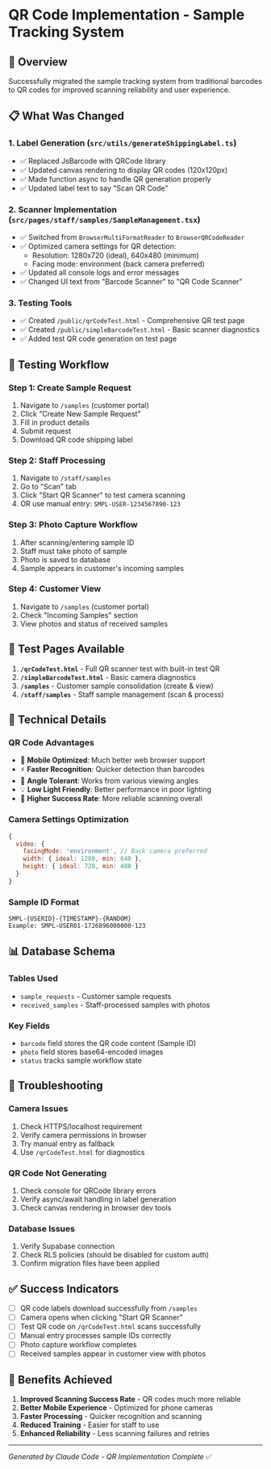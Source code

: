 # QR Code Implementation - Sample Tracking System

## 🎯 Overview

Successfully migrated the sample tracking system from traditional barcodes to QR codes for improved scanning reliability and user experience.

## 📋 What Was Changed

### 1. Label Generation (`src/utils/generateShippingLabel.ts`)
- ✅ Replaced JsBarcode with QRCode library
- ✅ Updated canvas rendering to display QR codes (120x120px)
- ✅ Made function async to handle QR generation properly
- ✅ Updated label text to say "Scan QR Code"

### 2. Scanner Implementation (`src/pages/staff/samples/SampleManagement.tsx`)
- ✅ Switched from `BrowserMultiFormatReader` to `BrowserQRCodeReader`
- ✅ Optimized camera settings for QR detection:
  - Resolution: 1280x720 (ideal), 640x480 (minimum)
  - Facing mode: environment (back camera preferred)
- ✅ Updated all console logs and error messages
- ✅ Changed UI text from "Barcode Scanner" to "QR Code Scanner"

### 3. Testing Tools
- ✅ Created `/public/qrCodeTest.html` - Comprehensive QR test page
- ✅ Created `/public/simpleBarcodeTest.html` - Basic scanner diagnostics
- ✅ Added test QR code generation on test page

## 🚀 Testing Workflow

### Step 1: Create Sample Request
1. Navigate to `/samples` (customer portal)
2. Click "Create New Sample Request"
3. Fill in product details
4. Submit request
5. Download QR code shipping label

### Step 2: Staff Processing
1. Navigate to `/staff/samples`
2. Go to "Scan" tab
3. Click "Start QR Scanner" to test camera scanning
4. OR use manual entry: `SMPL-USER-1234567890-123`

### Step 3: Photo Capture Workflow
1. After scanning/entering sample ID
2. Staff must take photo of sample
3. Photo is saved to database
4. Sample appears in customer's incoming samples

### Step 4: Customer View
1. Navigate to `/samples` (customer portal)
2. Check "Incoming Samples" section
3. View photos and status of received samples

## 🧪 Test Pages Available

1. **`/qrCodeTest.html`** - Full QR scanner test with built-in test QR
2. **`/simpleBarcodeTest.html`** - Basic camera diagnostics
3. **`/samples`** - Customer sample consolidation (create & view)
4. **`/staff/samples`** - Staff sample management (scan & process)

## 🔧 Technical Details

### QR Code Advantages
- 📱 **Mobile Optimized**: Much better web browser support
- ⚡ **Faster Recognition**: Quicker detection than barcodes
- 📐 **Angle Tolerant**: Works from various viewing angles
- 💡 **Low Light Friendly**: Better performance in poor lighting
- 🎯 **Higher Success Rate**: More reliable scanning overall

### Camera Settings Optimization
```javascript
{
  video: {
    facingMode: 'environment', // Back camera preferred
    width: { ideal: 1280, min: 640 },
    height: { ideal: 720, min: 480 }
  }
}
```

### Sample ID Format
```
SMPL-{USERID}-{TIMESTAMP}-{RANDOM}
Example: SMPL-USER01-1726896000000-123
```

## 📊 Database Schema

### Tables Used
- `sample_requests` - Customer sample requests
- `received_samples` - Staff-processed samples with photos

### Key Fields
- `barcode` field stores the QR code content (Sample ID)
- `photo` field stores base64-encoded images
- `status` tracks sample workflow state

## 🐛 Troubleshooting

### Camera Issues
1. Check HTTPS/localhost requirement
2. Verify camera permissions in browser
3. Try manual entry as fallback
4. Use `/qrCodeTest.html` for diagnostics

### QR Code Not Generating
1. Check console for QRCode library errors
2. Verify async/await handling in label generation
3. Check canvas rendering in browser dev tools

### Database Issues
1. Verify Supabase connection
2. Check RLS policies (should be disabled for custom auth)
3. Confirm migration files have been applied

## ✅ Success Indicators

- [ ] QR code labels download successfully from `/samples`
- [ ] Camera opens when clicking "Start QR Scanner"
- [ ] Test QR code on `/qrCodeTest.html` scans successfully
- [ ] Manual entry processes sample IDs correctly
- [ ] Photo capture workflow completes
- [ ] Received samples appear in customer view with photos

## 🎉 Benefits Achieved

1. **Improved Scanning Success Rate** - QR codes much more reliable
2. **Better Mobile Experience** - Optimized for phone cameras
3. **Faster Processing** - Quicker recognition and scanning
4. **Reduced Training** - Easier for staff to use
5. **Enhanced Reliability** - Less scanning failures and retries

---

*Generated by Claude Code - QR Implementation Complete* ✅